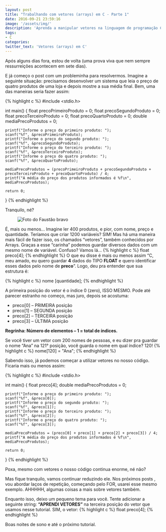 ```yaml
---
layout: post
title: "Trabalhando com vetores (arrays) em C - Parte 1"
date: 2016-09-21 23:59:16
image: '/assets/img/'
description: 'Aprenda a manipular vetores na linguagem de programação C.'
tags:
- C
categories:
twitter_text: 'Vetores (arrays) em C'
---
```


Após alguns dias fora, estou de volta (uma prova viva que nem sempre ressurreições acontecem em sete dias).

E já começo o post com um probleminha para resolvermos. Imagine a seguinte situação: precisamos desenvolver um sistema que leia o preço de quatro produtos de uma loja e depois mostre a sua média final. Bem, uma das maneiras seria fazer assim:

{% highlight c %}
#include <stdio.h>

int main()
{
    float precoPrimeiroProduto = 0;
    float precoSegundoProduto = 0;
    float precoTerceiroProduto = 0;
    float precoQuartoProduto = 0;
    double mediaPrecoProdutos = 0;

    printf("Informe o preço do primeiro produto: ");
    scanf("%f", &precoPrimeiroProduto);
    printf("Informe o preço do segundo produto: ");
    scanf("%f", &precoSegundoProduto);
    printf("Informe o preço do terceiro produto: ");
    scanf("%f", &precoTerceiroProduto);
    printf("Informe o preço do quatro produto: ");
    scanf("%f", &precoQuartoProduto);

    mediaPrecoProdutos = (precoPrimeiroProduto + precoSegundoProduto + precoTerceiroProduto + precoQuartoProduto) / 4;
    printf("A média do preço dos produtos informados é %f\n", mediaPrecoProdutos);

    return 0;
}
{% endhighlight %}

Tranquilo, né? 

<figure>
	<img src="{{site.baseurl}}/assets/img/2016/09/trabalhando-com-vetores-arrays-em-c-parte1/01.jpg" alt="Foto do Faustão bravo">
</figure>

É, mais ou menos... Imagine ler 400 produtos, e pior, com nome, preço e quantidade. Teríamos que criar 1200 variáveis? SIM! Mas há uma maneira mais fácil de fazer isso, os chamados “vetores”, também conhecidos por Arrays.
Graças a esse “carinha” podemos guardar diversos dados com um mesmo nome de variável. Confuso? Vamos lá...
{% highlight c %}
float preco[4];
{% endhighlight %}
O que eu disse é mais ou menos assim “C, meu amado, eu quero guardar **4** dados do TIPO **FLOAT** e quero identificar esses dados pelo nome de **preco**”. 
Logo, deu pra entender que sua estrutura é:

{% highlight c %}
<tipoDoVetor> nome [quantidade];
{% endhighlight %}

A primeira posição do vetor é o índice 0 (zero), ISSO MESMO. Pode até parecer estranho no começo, mas juro, depois se acostuma:

+ preco[0] – PRIMEIRA posição
+ preco[1] – SEGUNDA posição
+ preco[2] – TERCEIRA posição
+ preco[3] – ÚLTIMA posição

**Regrinha: Número de elementos – 1 = total de índices.**

Se você tiver um vetor com 200 nomes de pessoas, e eu dizer pra guardar o nome “Ana” na 121° posição, você guarda o nome em qual índice? 120!
{% highlight c %} 
nome[120] = "Ana";
{% endhighlight %}

Sabendo isso, já podemos começar a utilizar vetores no nosso código. Ficaria mais ou menos assim:

{% highlight c %} 
#include <stdio.h>

int main()
{
    float preco[4];
    double mediaPrecoProdutos = 0;

    printf("Informe o preço do primeiro produto: ");
    scanf("%f", &preco[0]);
    printf("Informe o preço do segundo produto: ");
    scanf("%f", &preco[1]);
    printf("Informe o preço do terceiro produto: ");
    scanf("%f", &preco[2]);
    printf("Informe o preço do quatro produto: ");
    scanf("%f", &preco[3]);

    mediaPrecoProdutos = (preco[0] + preco[1] + preco[2] + preco[3]) / 4;
    printf("A média do preço dos produtos informados é %f\n", mediaPrecoProdutos);

    return 0;
}
{% endhighlight %}

Poxa, mesmo com vetores o nosso código continua enorme, né não? 

Mas fique tranquilo, vamos continuar reduzindo ele. Nos próximos posts , vou abordar laços de repetição, começando pelo FOR, usarei esse mesmo exemplo. AHHHHH, algumas coisas a mais sobre vetores também. 

Enquanto isso, deixo um pequeno tema para você. Tente adicionar a seguinte string: **“APRENDI VETORES”** na terceira posição do vetor que usamos nesse tutorial. SIM, o vetor:
{% highlight c %}
float preco[4];
{% endhighlight %}

Boas noites de sono e até o próximo tutorial.
